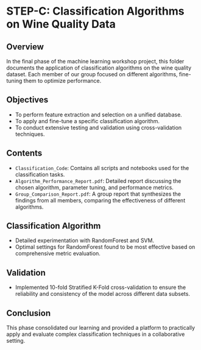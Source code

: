 
# STEP-C: Classification Algorithms on Wine Quality Data

## Overview
In the final phase of the machine learning workshop project, this folder documents the application of classification algorithms on the wine quality dataset. Each member of our group focused on different algorithms, fine-tuning them to optimize performance.

## Objectives
- To perform feature extraction and selection on a unified database.
- To apply and fine-tune a specific classification algorithm.
- To conduct extensive testing and validation using cross-validation techniques.

## Contents
- `Classification_Code`: Contains all scripts and notebooks used for the classification tasks.
- `Algorithm_Performance_Report.pdf`: Detailed report discussing the chosen algorithm, parameter tuning, and performance metrics.
- `Group_Comparison_Report.pdf`: A group report that synthesizes the findings from all members, comparing the effectiveness of different algorithms.

## Classification Algorithm
- Detailed experimentation with RandomForest and SVM.
- Optimal settings for RandomForest found to be most effective based on comprehensive metric evaluation.

## Validation
- Implemented 10-fold Stratified K-Fold cross-validation to ensure the reliability and consistency of the model across different data subsets.

## Conclusion
This phase consolidated our learning and provided a platform to practically apply and evaluate complex classification techniques in a collaborative setting.
